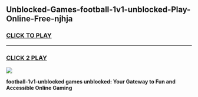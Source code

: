 
## Unblocked-Games-football-1v1-unblocked-Play-Online-Free-njhja
<h3>
<a href="https://premium76.site?title=football-1v1-unblocked&ref=26A">CLICK TO PLAY</a></h3>
<hr>

<h3>
<a href="https://premium76.site?title=football-1v1-unblocked&ref=26A">CLICK 2 PLAY</a>
  
</h3>

<a href="https://premium76.site?title=football-1v1-unblocked&ref=26A"><img src="https://clearcache.store/games.png"></a>


**football-1v1-unblocked games unblocked: Your Gateway to Fun and Accessible Online Gaming**
